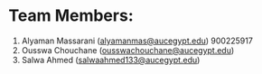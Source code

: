 # Team Members:
1. Alyaman Massarani (alyamanmas@aucegypt.edu) 900225917
2. Ousswa Chouchane (ousswachouchane@aucegypt.edu)
3. Salwa Ahmed (salwaahmed133@aucegypt.edu)
